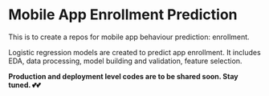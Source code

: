 # Mobile App Enrollment Prediction
This is to create a repos for mobile app behaviour prediction: enrollment.

Logistic regression models are created to predict app enrollment. It includes EDA, data processing, model building and validation, feature selection.

******Production and deployment level codes are to be shared soon. Stay tuned. 💕💕******
